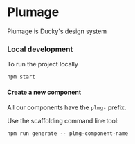 # Plumage
Plumage is Ducky's design system

### Local development
To run the project locally
```
npm start
```

#### Create a new component
All our components have the `plmg-` prefix.

Use the scaffolding command line tool:
```
npm run generate -- plmg-component-name
```
